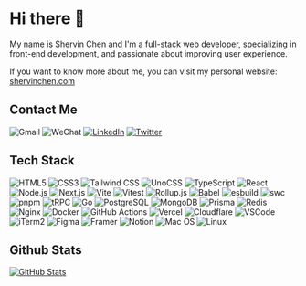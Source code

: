 # Hi there 👋

My name is Shervin Chen and I'm a full-stack web developer, specializing in front-end development, and passionate about improving user experience.

If you want to know more about me, you can visit my personal website: [shervinchen.com](https://shervinchen.com/)

## Contact Me

![Gmail](https://img.shields.io/badge/shervinchen@gmail.com-D14836?style=flat&logo=gmail&logoColor=white)
![WeChat](https://img.shields.io/badge/shervinchen-07C160?style=flat&logo=wechat&logoColor=white)
[![LinkedIn](https://img.shields.io/badge/shervinchen-0077B5?style=flat&logo=linkedin&logoColor=white)](https://www.linkedin.com/in/shervinchen/)
[![Twitter](https://img.shields.io/badge/shervinchen-1DA1F2?style=flat&logo=twitter&logoColor=white)](https://twitter.com/shervinchen)

## Tech Stack

![HTML5](https://img.shields.io/badge/HTML5-E34F26?style=flat&logo=html5&logoColor=white)
![CSS3](https://img.shields.io/badge/CSS3-1572B6?style=flat&logo=css3&logoColor=white)
![Tailwind CSS](https://img.shields.io/badge/Tailwind%20CSS-06B6D4?logo=tailwindcss&logoColor=fff&style=flat)
![UnoCSS](https://img.shields.io/badge/UnoCSS-333?logo=unocss&logoColor=fff&style=flat)
![TypeScript](https://img.shields.io/badge/TypeScript-007ACC?style=flat&logo=typescript&logoColor=white)
![React](https://img.shields.io/badge/React-20232A?style=flat&logo=react&logoColor=61DAFB)
![Node.js](https://img.shields.io/badge/Node.js-339933?style=flat&logo=nodedotjs&logoColor=white)
![Next.js](https://img.shields.io/badge/Next.js-000000?style=flat&logo=nextdotjs&logoColor=white)
![Vite](https://img.shields.io/badge/Vite-B73BFE?style=flat&logo=vite&logoColor=FFD62E)
![Vitest](https://img.shields.io/badge/Vitest-729B1B?style=flat&logo=Vitest&logoColor=white)
![Rollup.js](https://img.shields.io/badge/Rollup.js-EC4A3F?style=flat&logo=rollup.js&logoColor=white)
![Babel](https://img.shields.io/badge/Babel-F9DC3E?style=flat&logo=babel&logoColor=white)
![esbuild](https://img.shields.io/badge/esbuild-FECF02.svg?style=flat&logo=esbuild&logoColor=white)
![swc](https://img.shields.io/badge/swc-FFBEA2.svg?style=flat&logo=swc&logoColor=white)
![pnpm](https://img.shields.io/badge/pnpm-F69220?style=flat&logo=pnpm&logoColor=white)
![tRPC](https://img.shields.io/badge/tRPC-2596BE?logo=trpc&logoColor=fff&style=flat)
![Go](https://img.shields.io/badge/Go-00ADD8?style=flat&logo=go&logoColor=white)
![PostgreSQL](https://img.shields.io/badge/PostgreSQL-316192?style=flat&logo=postgresql&logoColor=white)
![MongoDB](https://img.shields.io/badge/MongoDB-47A248?logo=mongodb&logoColor=fff&style=flat)
![Prisma](https://img.shields.io/badge/Prisma-2D3748?logo=prisma&logoColor=fff&style=flat)
![Redis](https://img.shields.io/badge/Redis-DC382D?logo=redis&logoColor=fff&style=flat)
![Nginx](https://img.shields.io/badge/Nginx-009639?style=flat&logo=nginx&logoColor=white)
![Docker](https://img.shields.io/badge/Docker-2CA5E0?style=flat&logo=docker&logoColor=white)
![GitHub Actions](https://img.shields.io/badge/GitHub_Actions-2088FF?style=flat&logo=github-actions&logoColor=white)
![Vercel](https://img.shields.io/badge/Vercel-000000?style=flat&logo=vercel&logoColor=white)
![Cloudflare](https://img.shields.io/badge/Cloudflare-F38020.svg?style=flat&logo=Cloudflare&logoColor=white)
![VSCode](https://img.shields.io/badge/VSCode-0078D4?style=flat&logo=visual%20studio%20code&logoColor=white)
![iTerm2](https://img.shields.io/badge/iTerm2-000?logo=iterm2&logoColor=fff&style=flat)
![Figma](https://img.shields.io/badge/Figma-F24E1E?style=flat&logo=figma&logoColor=white)
![Framer](https://img.shields.io/badge/Framer-05F?logo=framer&logoColor=fff&style=flat)
![Notion](https://img.shields.io/badge/Notion-000000?style=flat&logo=notion&logoColor=white)
![Mac OS](https://img.shields.io/badge/macOS-000000?style=flat&logo=macos&logoColor=white)
![Linux](https://img.shields.io/badge/Linux-FCC624?style=flat&logo=linux&logoColor=white)

## Github Stats

[![GitHub Stats](https://github-readme-stats.vercel.app/api?username=shervinchen&hide_title=false&hide_rank=false&show_icons=true&include_all_commits=true&count_private=true&disable_animations=false&theme=monokai&locale=en&hide_border=false)](https://github.com/anuraghazra/github-readme-stats)

